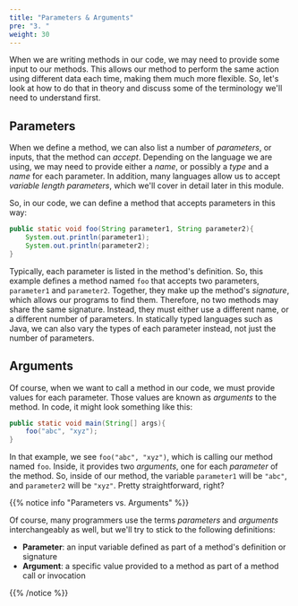 ```yaml
---
title: "Parameters & Arguments"
pre: "3. "
weight: 30
---
```


When we are writing methods in our code, we may need to provide some input to our methods. This allows our method to perform the same action using different data each time, making them much more flexible. So, let's look at how to do that in theory and discuss some of the terminology we'll need to understand first.

## Parameters

When we define a method, we can also list a number of _parameters_, or inputs, that the method can _accept_. Depending on the language we are using, we may need to provide either a _name_, or possibly a _type_ and a _name_ for each parameter. In addition, many languages allow us to accept _variable length parameters_, which we'll cover in detail later in this module. 

So, in our code, we can define a method that accepts parameters in this way:

```java
public static void foo(String parameter1, String parameter2){
    System.out.println(parameter1);
    System.out.println(parameter2);
}
```

Typically, each parameter is listed in the method's definition. So, this example defines a method named `foo` that accepts two parameters, `parameter1` and `parameter2`. Together, they make up the method's _signature_, which allows our programs to find them. Therefore, no two methods may share the same signature. Instead, they must either use a different name, or a different number of parameters. In statically typed languages such as Java, we can also vary the types of each parameter instead, not just the number of parameters.

## Arguments

Of course, when we want to call a method in our code, we must provide values for each parameter. Those values are known as _arguments_ to the method. In code, it might look something like this:

```java
public static void main(String[] args){
    foo("abc", "xyz");
}
```

In that example, we see `foo("abc", "xyz")`, which is calling our method named `foo`. Inside, it provides two _arguments_, one for each _parameter_ of the method. So, inside of our method, the variable `parameter1` will be `"abc"`, and `parameter2` will be `"xyz"`. Pretty straightforward, right? 

{{% notice info "Parameters vs. Arguments" %}}

Of course, many programmers use the terms _parameters_ and _arguments_ interchangeably as well, but we'll try to stick to the following definitions:

* **Parameter**: an input variable defined as part of a method's definition or signature
* **Argument**: a specific value provided to a method as part of a method call or invocation

{{% /notice %}}